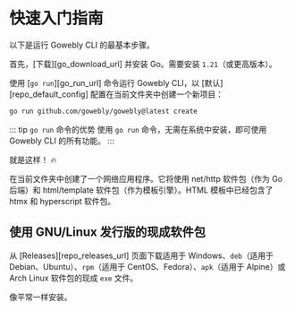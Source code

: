 # 快速入门指南

以下是运行 Gowebly CLI 的最基本步骤。

<!--@include: ../../parts/block_cant-find-answer.md-->

首先，[下载][go_download_url] 并安装 Go。需要安装 `1.21`（或更高版本）。

使用 [`go run`][go_run_url] 命令运行 Gowebly CLI，以 [默认][repo_default_config] 配置在当前文件夹中创建一个新项目：

``` bash
go run github.com/gowebly/gowebly@latest create
```

::: tip `go run` 命令的优势
使用 `go run` 命令，无需在系统中安装，即可使用 Gowebly CLI 的所有功能。
:::

就是这样！ :fire:

在当前文件夹中创建了一个网络应用程序。它将使用 net/http 软件包（作为 Go 后端）和 html/template 软件包（作为模板引擎）。HTML 模板中已经包含了 htmx 和 hyperscript 软件包。

## 使用 GNU/Linux 发行版的现成软件包

从 [Releases][repo_releases_url] 页面下载适用于 Windows、`deb`（适用于 Debian、Ubuntu）、`rpm`（适用于 CentOS、Fedora）、`apk`（适用于 Alpine）或 Arch Linux 软件包的现成 `exe` 文件。

像平常一样安装。

<!--@include: ../../parts/links.md-->